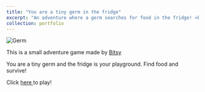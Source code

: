```yaml
---
title: "You are a tiny germ in the fridge"
excerpt: "An adventure where a germ searches for food in the fridge! <br/> <img src='https://ting-bingersoda.github.io/about/images/germ.png'>"
collection: portfolio
---
```


![Germ](https://ting-bingersoda.github.io/about/images/germ.png)

This is a small adventure game made by <a href="https://bitsy.org" target="_blank">Bitsy</a>

You are a tiny germ and the fridge is your playground. Find food and survive!

Click <a href = "https://ting-bingersoda.github.io/about/germ.html" target = "blank"> here </a> to play!